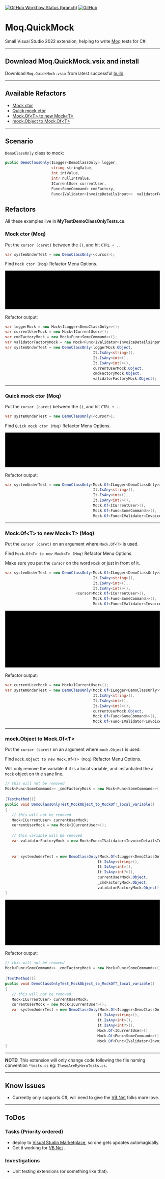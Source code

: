 [![GitHub Workflow Status (branch)](https://img.shields.io/github/workflow/status/rpbeukes/Moq.QuickMock/CI/main)](https://github.com/rpbeukes/Moq.QuickMock/actions/workflows/CI_main.yml?query=branch%3Amain+) [![GitHub](https://img.shields.io/github/license/rpbeukes/Moq.QuickMock)](https://github.com/rpbeukes/Moq.QuickMock/blob/main/LICENSE)

# Moq.QuickMock
Small Visual Studio 2022 extension, helping to write [Moq](https://github.com/moq/moq) tests for C#.

---

## Download Moq.QuickMock.vsix and install
Download `Moq.QuickMock.vsix` from latest successful [build](https://github.com/rpbeukes/Moq.QuickMock/actions/workflows/CI_main.yml?query=branch%3Amain+is%3Asuccess).

---

## Available Refactors
- [Mock ctor](https://github.com/rpbeukes/Moq.QuickMock#mock-ctor-moq)
- [Quick mock ctor](https://github.com/rpbeukes/Moq.QuickMock#quick-mock-ctor-moq)
- [Mock.Of&lt;T&gt; to new Mock&lt;T&gt;](https://github.com/rpbeukes/Moq.QuickMock#mockoft-to-new-mockt-moq)
- [mock.Object to Mock.Of&lt;T&gt;](https://github.com/rpbeukes/Moq.QuickMock#mockobject-to-mockoft)

---

## Scenario

`DemoClassOnly` class to mock:

```csharp
public DemoClassOnly(ILogger<DemoClassOnly> logger,
                     string stringValue,
                     int intValue,
                     int? nullIntValue,
                     ICurrentUser currentUser,
                     Func<SomeCommand> cmdFactory,
                     Func<IValidator<InvoiceDetailsInput>>  validatorFactory) { }
```

## Refactors

All these examples live in **MyTestDemoClassOnlyTests.cs**.

### Mock ctor (Moq)

Put the `cursor (caret)` between the `()`, and hit `CTRL + .`.

```csharp
var systemUnderTest = new DemoClassOnly(<cursor>);
```

Find `Mock ctor (Moq)` Refactor Menu Options.

![Mock Ctor Demo](Doco/Assets/MockCtor.gif)

Refactor output:

```csharp
var loggerMock = new Mock<ILogger<DemoClassOnly>>();
var currentUserMock = new Mock<ICurrentUser>();
var cmdFactoryMock = new Mock<Func<SomeCommand>>();
var validatorFactoryMock = new Mock<Func<IValidator<InvoiceDetailsInput>>>();
var systemUnderTest = new DemoClassOnly(loggerMock.Object,
                                        It.IsAny<string>(),
                                        It.IsAny<int>(),
                                        It.IsAny<int?>(),
                                        currentUserMock.Object,
                                        cmdFactoryMock.Object,
                                        validatorFactoryMock.Object);
```

---

### Quick mock ctor (Moq)

Put the `cursor (caret)` between the `()`, and hit `CTRL + .`.

```csharp
var systemUnderTest = new DemoClassOnly(<cursor>);
```

Find `Quick mock ctor (Moq)` Refactor Menu Options.

![Quick Mock Ctor Demo](Doco/Assets/QuickMockCtor.gif)

Refactor output:

```csharp
var systemUnderTest = new DemoClassOnly(Mock.Of<ILogger<DemoClassOnly>>(),
                                        It.IsAny<string>(),
                                        It.IsAny<int>(),
                                        It.IsAny<int?>(),
                                        Mock.Of<ICurrentUser>(),
                                        Mock.Of<Func<SomeCommand>>(),
                                        Mock.Of<Func<IValidator<InvoiceDetailsInput>>>());
```

---
### Mock.Of&lt;T&gt; to new Mock&lt;T&gt; (Moq)

Put the `cursor (caret)` on an argument where `Mock.Of<T>` is used.

Find `Mock.Of<T> to new Mock<T> (Moq)` Refactor Menu Options.

Make sure you put the `cursor` on the word `Mock` or just in front of it.

```csharp
var systemUnderTest = new DemoClassOnly(Mock.Of<ILogger<DemoClassOnly>>(),
                                        It.IsAny<string>(),
                                        It.IsAny<int>(),
                                        It.IsAny<int?>(),
                                <cursor>Mock.Of<ICurrentUser>(),
                                        Mock.Of<Func<SomeCommand>>(),
                                        Mock.Of<Func<IValidator<InvoiceDetailsInput>>>());
```

![Mock of to new mock Demo](Doco/Assets/MockOfToNewMock.gif)

Refactor output:

```csharp
var currentUserMock = new Mock<ICurrentUser>();
var systemUnderTest = new DemoClassOnly(Mock.Of<ILogger<DemoClassOnly>>(),
                                        It.IsAny<string>(),
                                        It.IsAny<int>(),
                                        It.IsAny<int?>(),
                                        currentUserMock.Object,
                                        Mock.Of<Func<SomeCommand>>(),
                                        Mock.Of<Func<IValidator<InvoiceDetailsInput>>>());
```

---

### mock.Object to Mock.Of&lt;T&gt;

Put the `cursor (caret)` on an argument where `mock.Object` is used.

Find `mock.Object to new Mock.Of<T> (Moq)` Refactor Menu Options.

Will only remove the variable if it is a local variable, and instantiated the a `Mock` object on th e sane line.

```csharp
// this will not be removed
Mock<Func<SomeCommand>> _cmdFactoryMock = new Mock<Func<SomeCommand>>();

[TestMethod()]
public void DemoClassOnlyTest_MockObject_to_MockOfT_local_variable()
{
   // this will not be removed
   Mock<ICurrentUser> currentUserMock;
   currentUserMock = new Mock<ICurrentUser>();

   // this variable will be removed
   var validatorFactoryMock = new Mock<Func<IValidator<InvoiceDetailsInput>>>();
   

   var systemUnderTest = new DemoClassOnly(Mock.Of<ILogger<DemoClassOnly>>(),
                                          It.IsAny<string>(),
                                          It.IsAny<int>(),
                                          It.IsAny<int?>(),
                                          currentUserMock.Object,
                                          _cmdFactoryMock.Object,
                                          validatorFactoryMock.Object);
}
```

![Mock Object to Mock Of remove local variable Demo](Doco/Assets/MockObjectToMockOfRemoveLocalVariable.gif)

Refactor output:

```csharp
// this will not be removed
Mock<Func<SomeCommand>> _cmdFactoryMock = new Mock<Func<SomeCommand>>();

[TestMethod()]
public void DemoClassOnlyTest_MockObject_to_MockOfT_local_variable()
{
   // this will not be removed
   Mock<ICurrentUser> currentUserMock;
   currentUserMock = new Mock<ICurrentUser>();
   var systemUnderTest = new DemoClassOnly(Mock.Of<ILogger<DemoClassOnly>>(),
                                          It.IsAny<string>(),
                                          It.IsAny<int>(),
                                          It.IsAny<int?>(),
                                          Mock.Of<ICurrentUser>(),
                                          Mock.Of<Func<SomeCommand>>(),
                                          Mock.Of<Func<IValidator<InvoiceDetailsInput>>>());
}
```
---

**NOTE:** This extension will only change code following the file naming convention `*tests.cs` eg: `TheseAreMyHeroTests.cs`.

---

## Know issues
- Currently only supports C#, will need to give the [VB.Net](https://docs.microsoft.com/en-us/dotnet/visual-basic/) folks more love.
---

## ToDos

### Tasks (Priority ordered)
- deploy to [Visual Studio Marketplace](https://marketplace.visualstudio.com/), so one gets updates automagically.
- Get it working for [VB.Net](https://docs.microsoft.com/en-us/dotnet/visual-basic/) .

### Investigations
- Unit testing extensions (or something like that).